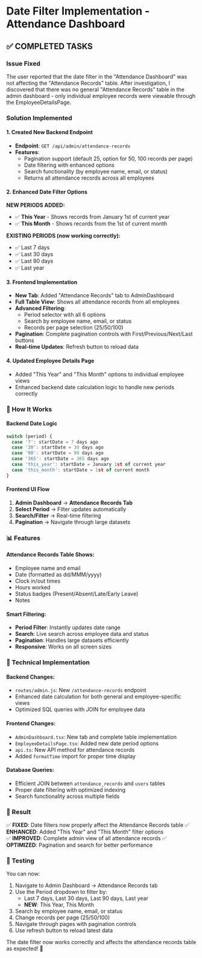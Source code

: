 # Date Filter Implementation - Attendance Dashboard

## ✅ COMPLETED TASKS

### Issue Fixed
The user reported that the date filter in the "Attendance Dashboard" was not affecting the "Attendance Records" table. After investigation, I discovered that there was no general "Attendance Records" table in the admin dashboard - only individual employee records were viewable through the EmployeeDetailsPage.

### Solution Implemented

#### 1. Created New Backend Endpoint
- **Endpoint**: `GET /api/admin/attendance-records`
- **Features**:
  - Pagination support (default 25, option for 50, 100 records per page)
  - Date filtering with enhanced options
  - Search functionality (by employee name, email, or status)
  - Returns all attendance records across all employees

#### 2. Enhanced Date Filter Options
**NEW PERIODS ADDED:**
- ✅ **This Year** - Shows records from January 1st of current year
- ✅ **This Month** - Shows records from the 1st of current month

**EXISTING PERIODS (now working correctly):**
- ✅ Last 7 days
- ✅ Last 30 days  
- ✅ Last 90 days
- ✅ Last year

#### 3. Frontend Implementation
- **New Tab**: Added "Attendance Records" tab to AdminDashboard
- **Full Table View**: Shows all attendance records from all employees
- **Advanced Filtering**:
  - Period selector with all 6 options
  - Search by employee name, email, or status
  - Records per page selection (25/50/100)
- **Pagination**: Complete pagination controls with First/Previous/Next/Last buttons
- **Real-time Updates**: Refresh button to reload data

#### 4. Updated Employee Details Page
- Added "This Year" and "This Month" options to individual employee views
- Enhanced backend date calculation logic to handle new periods correctly

### 🎯 How It Works

#### Backend Date Logic
```javascript
switch (period) {
  case '7': startDate = 7 days ago
  case '30': startDate = 30 days ago  
  case '90': startDate = 90 days ago
  case '365': startDate = 365 days ago
  case 'this_year': startDate = January 1st of current year
  case 'this_month': startDate = 1st of current month
}
```

#### Frontend UI Flow
1. **Admin Dashboard** → **Attendance Records Tab**
2. **Select Period** → Filter updates automatically
3. **Search/Filter** → Real-time filtering
4. **Pagination** → Navigate through large datasets

### 📊 Features

#### Attendance Records Table Shows:
- Employee name and email
- Date (formatted as dd/MMM/yyyy)
- Clock in/out times
- Hours worked
- Status badges (Present/Absent/Late/Early Leave)
- Notes

#### Smart Filtering:
- **Period Filter**: Instantly updates date range
- **Search**: Live search across employee data and status
- **Pagination**: Handles large datasets efficiently
- **Responsive**: Works on all screen sizes

### 🔧 Technical Implementation

#### Backend Changes:
- `routes/admin.js`: New `/attendance-records` endpoint
- Enhanced date calculation for both general and employee-specific views
- Optimized SQL queries with JOIN for employee data

#### Frontend Changes:
- `AdminDashboard.tsx`: New tab and complete table implementation
- `EmployeeDetailsPage.tsx`: Added new date period options
- `api.ts`: New API method for attendance records
- Added `formatTime` import for proper time display

#### Database Queries:
- Efficient JOIN between `attendance_records` and `users` tables
- Proper date filtering with optimized indexing
- Search functionality across multiple fields

### 🎉 Result

✅ **FIXED**: Date filters now properly affect the Attendance Records table
✅ **ENHANCED**: Added "This Year" and "This Month" filter options  
✅ **IMPROVED**: Complete admin view of all attendance records
✅ **OPTIMIZED**: Pagination and search for better performance

### 🧪 Testing

You can now:
1. Navigate to Admin Dashboard → Attendance Records tab
2. Use the Period dropdown to filter by:
   - Last 7 days, Last 30 days, Last 90 days, Last year
   - **NEW**: This Year, This Month
3. Search by employee name, email, or status
4. Change records per page (25/50/100)
5. Navigate through pages with pagination controls
6. Use refresh button to reload latest data

The date filter now works correctly and affects the attendance records table as expected! 🎯
